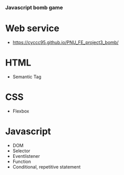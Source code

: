 ### Javascript bomb game
# Web service
+ https://cyccc95.github.io/PNU_FE_project3_bomb/
# HTML
+ Semantic Tag
# CSS
+ Flexbox
# Javascript
+ DOM
+ Selector
+ Eventlistener
+ Function
+ Conditional, repetitive statement
